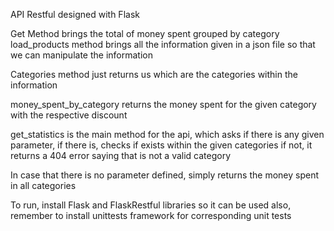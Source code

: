 API Restful designed with Flask

Get Method brings the total of money spent grouped by category
load_products method brings all the information given in a json file so that we can manipulate the information

Categories method just returns us which are the categories within the information

money_spent_by_category returns the money spent for the given category with the respective discount

get_statistics is the main method for the api, which asks if there is any given parameter, if there is, checks if exists within the given categories
if not, it returns a 404 error saying that is not a valid category

In case that there is no parameter defined, simply returns the money spent in all categories

To run, install Flask and FlaskRestful libraries so it can be used
also, remember to install unittests framework for corresponding unit tests